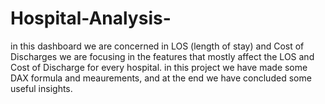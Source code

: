 # Hospital-Analysis-
in this dashboard we are concerned in LOS (length of stay) and Cost of Discharges
we are focusing in the features that mostly affect the LOS and Cost of Discharge for every hospital.
in this project we have made some DAX formula and meaurements, and at the end we have concluded some useful insights.
